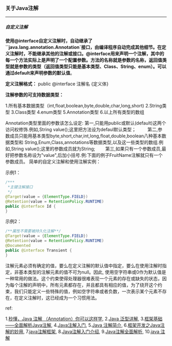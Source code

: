 ### 关于Java注解

***

##### 自定义注解

**使用@interface自定义注解时，自动继承了``java.lang.annotation.Annotation`接口，由编译程序自动完成其他细节。在定义注解时，不能继承其他的注解或接口。@interface用来声明一个注解，其中的每一个方法实际上是声明了一个配置参数。方法的名称就是参数的名称，返回值类型就是参数的类型（返回值类型只能是基本类型、Class、String、enum）。可以通过default来声明参数的默认值**。

**定义注解格式：**
public @interface 注解名 {定义体}

**注解参数的可支持数据类型：**

1.所有基本数据类型（int,float,boolean,byte,double,char,long,short)
2.String类型
3.Class类型
4.enum类型
5.Annotation类型
6.以上所有类型的数组

Annotation类型里面的参数该怎么设定: 
第一,只能用public或默认(default)这两个访问权修饰.例如,String value();这里把方法设为defaul默认类型；　 　
第二,参数成员只能用基本类型byte,short,char,int,long,float,double,boolean八种基本数据类型和 String,Enum,Class,annotations等数据类型,以及这一些类型的数组.例如,String value();这里的参数成员就为String;　　
第三,如果只有一个参数成员,最好把参数名称设为"value",后加小括号.例:下面的例子FruitName注解就只有一个参数成员。
简单的自定义注解和使用注解实例：

示例1：

```java
/***
 *主键注解接口
 */
@Target(value = {ElementType.FIELD})
@Retention(value = RetentionPolicy.RUNTIME)
public @interface Id {
}
```

示例2：

```java
/**属性不需要被持久化注解**/
@Target(value = {ElementType.FIELD})
@Retention(value = RetentionPolicy.RUNTIME)
@Documented
public @interface Transient {
}
```

注解元素必须有确定的值，要么在定义注解的默认值中指定，要么在使用注解时指定，非基本类型的注解元素的值不可为null。因此, 使用空字符串或0作为默认值是一种常用的做法。这个约束使得处理器很难表现一个元素的存在或缺失的状态，因为每个注解的声明中，所有元素都存在，并且都具有相应的值，为了绕开这个约束，我们只能定义一些特殊的值，例如空字符串或者负数，一次表示某个元素不存在，在定义注解时，这已经成为一个习惯用法。

ref:

1.[秒懂，Java 注解 （Annotation）你可以这样学](http://blog.csdn.net/briblue/article/details/73824058),   2.[Java 泛型详解](http://www.importnew.com/26387.html),   3.[框架基础——全面解析Java注解](http://www.cnblogs.com/Qian123/p/5256084.html),   4.[Java注解入门](http://www.cnblogs.com/linjiqin/p/4441691.html),   5.[Java 注解简介](http://www.cnblogs.com/xuningchuanblogs/p/7763225.html),   6.[框架开发之Java注解的妙用](http://www.importnew.com/23564.html),   7.[java注解框架](http://www.cnblogs.com/deman/p/5519901.html),   8.[Java注解入门介绍](http://blog.csdn.net/lb850747906/article/details/52145346),    9.[Java注解全面解析](http://www.cnblogs.com/longshiyVip/p/5189525.html),   10.[java 注解](http://www.cnblogs.com/xiaomoxian/p/5199601.html)